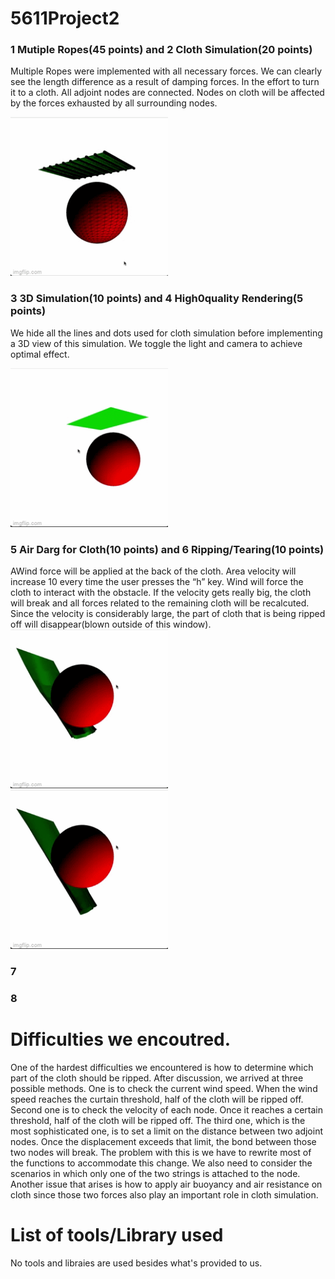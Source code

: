 # 5611Project2

### 1 Mutiple Ropes(45 points) and 2 Cloth Simulation(20 points)
Multiple Ropes were implemented with all necessary forces. We can clearly see the length difference as a result of damping forces. In the effort to turn it to a cloth. All adjoint nodes are connected. Nodes on cloth will be affected by the forces exhausted by all surrounding nodes. 

<img src="VideoSrc/mutiRope.gif" alt="drawing" width="50%"/> <br />

### 3 3D Simulation(10 points) and 4 High0quality Rendering(5 points)
We hide all the lines and dots used for cloth simulation before implementing a 3D view of this simulation. We toggle the light and camera to achieve optimal effect. 

<img src="VideoSrc/3D.gif" alt="drawing" width="50%"/> <br />

### 5 Air Darg for Cloth(10 points) and 6 Ripping/Tearing(10 points)
AWind force will be applied at the back of the cloth. Area velocity will increase 10 every time the user presses the “h” key. Wind will force the cloth to interact with the obstacle. If the velocity gets really big, the cloth will break and all forces related to the remaining cloth will be recalcuted. Since the velocity is considerably large, the part of cloth that is being ripped off will disappear(blown outside of this window). 
<img src="VideoSrc/air.gif" alt="drawing" width="50%"/> <br />
<img src="VideoSrc/break.gif" alt="drawing" width="50%"/> <br />

### 7

### 8
# Difficulties we encoutred. 
One of the hardest difficulties we encountered is how to determine which part of the cloth should be ripped. After discussion, we arrived at three possible methods. One is to check the current wind speed. When the wind speed reaches the curtain threshold, half of the cloth will be ripped off. Second one is to check the velocity of each node. Once it reaches a certain threshold, half of the cloth will be ripped off. The third one, which is the most sophisticated one, is to set a limit on the distance between two adjoint nodes. Once the displacement exceeds that limit, the bond between those two nodes will break. The problem with this is we have to rewrite most of the functions to accommodate this change. We also need to consider the scenarios in which only one of the two strings is attached to the node.
Another issue that arises is how to apply air buoyancy and air resistance on cloth since those two forces also play an important role in cloth simulation. 

# List of tools/Library used
No tools and libraies are used besides what's provided to us. 




